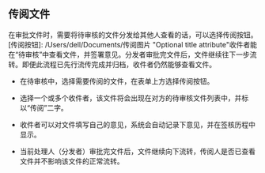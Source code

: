 ## 传阅文件

  在审批文件时，需要将待审核的文件分发给其他人查看的话，可以选择传阅按钮。[传阅按钮]: /Users/dell/Documents/传阅图片  "Optional title attribute"收件者能在“待审核”中查看文件，并签署意见。分发者审批完文件后，文件继续往下一步流转。即便此流程已先行流传完成并归档，收件者仍然能够查看文件。
  
 - 在待审核中，选择需要传阅的文件，在表单上方选择传阅按钮。
 
 - 选择一个或多个收件者，该文件将会出现在对方的待审核文件列表中，并标以“传阅”二字。
 
 - 收件者可以对文件填写自己的意见，系统会自动记录下意见，并在签核历程中显示。
 
 - 当前处理人（分发者）审批完文件后，文件继续向下流转，传阅人是否已查看文件并不影响该文件的正常流转。
